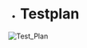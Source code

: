 * # Testplan
![Test_Plan](https://user-images.githubusercontent.com/79264869/153271689-929d00b8-a3af-49a1-bae1-9e51c43b5688.jpg)

